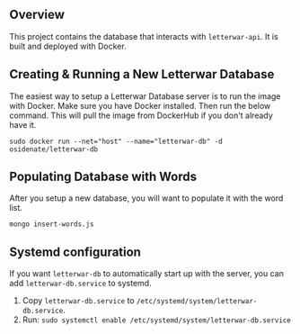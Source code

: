 ## Overview
This project contains the database that interacts with ``letterwar-api``. It is built and deployed with Docker.

## Creating & Running a New Letterwar Database
The easiest way to setup a Letterwar Database server is to run the image with Docker. Make sure you have Docker installed. Then run the below command. This will pull the image from DockerHub if you don't already have it.

`sudo docker run --net="host" --name="letterwar-db" -d osidenate/letterwar-db`

## Populating Database with Words
After you setup a new database, you will want to populate it with the word list.

`mongo insert-words.js`

## Systemd configuration

If you want ``letterwar-db`` to automatically start up with the server, you can add ``letterwar-db.service`` to systemd.

1. Copy ``letterwar-db.service`` to ``/etc/systemd/system/letterwar-db.service``.
2. Run: ``sudo systemctl enable /etc/systemd/system/letterwar-db.service``

